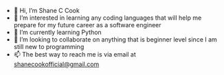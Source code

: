 - 👋 Hi, I’m Shane C Cook
- 👀 I’m interested in learning any coding languages that will help me prepare for my future career as a software engineer
- 🌱 I’m currently learning Python
- 💞️ I’m looking to collaborate on anything that is beginner level since I am still new to programming
- 📫 The best way to reach me is via email at shanecookofficial@gmail.com

<!---
shanecookofficial/shanecookofficial is a ✨ special ✨ repository because its `README.md` (this file) appears on your GitHub profile.
You can click the Preview link to take a look at your changes.
--->
